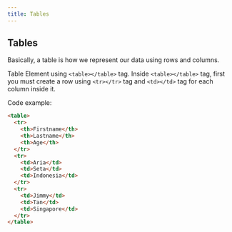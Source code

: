 ```yaml
---
title: Tables
---
```

## Tables

Basically, a table is how we represent our data using rows and columns.

Table Element using `<table></table>` tag. Inside `<table></table>` tag, first you must create a row using `<tr></tr>` tag and `<td></td>` tag for each column inside it.

Code example:
```html
<table>
  <tr>
    <th>Firstname</th>
    <th>Lastname</th> 
    <th>Age</th>
  </tr>
  <tr>
    <td>Aria</td>
    <td>Seta</td> 
    <td>Indonesia</td>
  </tr>
  <tr>
    <td>Jimmy</td>
    <td>Tan</td> 
    <td>Singapore</td>
  </tr>
</table>
```


